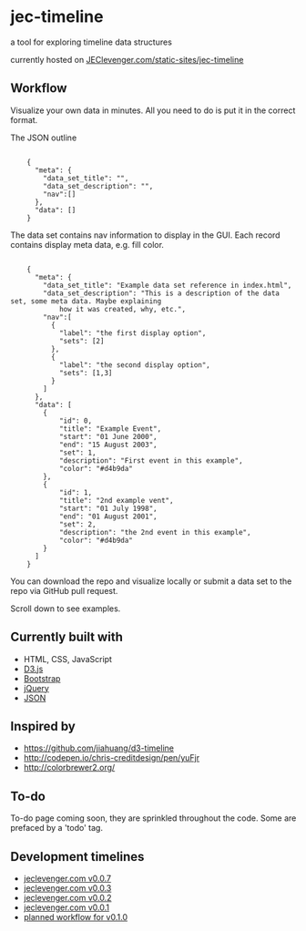 
<h1>jec-timeline</h1>
<p>a tool for exploring timeline data structures</p>
<p>currently hosted on <a href="http://www.jeclevenger.com/static-sites/jec-timeline/">JEClevenger.com/static-sites/jec-timeline</a></p>
<h2 class="guiheader">Workflow</h2>
<p>Visualize your own data in minutes. All you need to do is put it in the correct format.</p>
<p>The JSON outline</p>
<pre><code>
    {
      "meta": {
        "data_set_title": "",
        "data_set_description": "",
        "nav":[]
      },
      "data": []
    }
</code></pre>
<p>The data set contains nav information to display in the GUI. Each record contains display meta data, e.g. fill color.</p>
<pre><code>
    {
      "meta": {
        "data_set_title": "Example data set reference in index.html",
        "data_set_description": "This is a description of the data set, some meta data. Maybe explaining
            how it was created, why, etc.",
        "nav":[
          {
            "label": "the first display option",
            "sets": [2]
          },
          {
            "label": "the second display option",
            "sets": [1,3]
          }
        ]
      },
      "data": [
        {
            "id": 0,
            "title": "Example Event",
            "start": "01 June 2000",
            "end": "15 August 2003",
            "set": 1,
            "description": "First event in this example",
            "color": "#d4b9da"
        },
        {
            "id": 1,
            "title": "2nd example vent",
            "start": "01 July 1998",
            "end": "01 August 2001",
            "set": 2,
            "description": "the 2nd event in this example",
            "color": "#d4b9da"
        }
      ]
    }
</code></pre>
<p>You can download the repo and visualize locally or submit a data set to the repo via GitHub pull request.</p>
<p>Scroll down to see examples.</p>
<h2 class="guiheader">Currently built with</h2>
<ul>
    <li>HTML, CSS, JavaScript</li>
    <li>
        <a href="https://d3js.org/">D3.js</a>
    </li>
    <li>
        <a href="http://getbootstrap.com/">Bootstrap</a>
    </li>
    <li>
        <a href="https://jquery.com/">jQuery</a>
    </li>
    <li>
        <a href="http://www.json.org/">JSON</a>
    </li>
</ul>
<h2 class="guiheader">Inspired by</h2>
<ul>
    <li>
        <a href="https://github.com/jiahuang/d3-timeline">https://github.com/jiahuang/d3-timeline</a>
    </li>
    <li>
        <a href="http://codepen.io/chris-creditdesign/pen/yuFjr">http://codepen.io/chris-creditdesign/pen/yuFjr</a>
    </li>
    <li>
        <a href="http://colorbrewer2.org/">http://colorbrewer2.org/</a>
    </li>
</ul>
<h2 class="guiheader">To-do</h2>
<p>To-do page coming soon, they are sprinkled throughout the code. Some are prefaced by a 'todo' tag.</p>
<h2 class="guiheader">Development timelines</h2>
<ul>
    <li>
        <a href="datnewnew.html">jeclevenger.com v0.0.7</a>
    </li>
    <li>
        <a href="jeclevenger.html">jeclevenger.com v0.0.3</a>
    </li>
    <li>
        <a href="jeclevenger-old.html">jeclevenger.com v0.0.2</a>
    </li>
    <li>
        <a href="original.html">jeclevenger.com v0.0.1</a>
    </li>
    <li>
        <a href="plannedworkflow.html">planned workflow for v0.1.0</a>
    </li>
</ul>